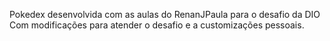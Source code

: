 Pokedex desenvolvida com as aulas do RenanJPaula para o desafio da DIO
Com modificações para atender o desafio e a customizações pessoais.
